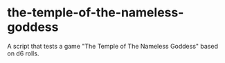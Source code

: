 # the-temple-of-the-nameless-goddess
A script that tests a game "The Temple of The Nameless Goddess" based on d6 rolls.
